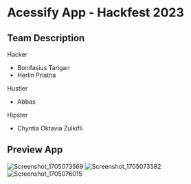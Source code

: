 # Acessify App - Hackfest 2023

## Team Description
Hacker
- Bonifasius Tarigan
- Herlin Priatna

Hustler
- Abbas

Hipster
- Chyntia Oktavia Zulkifli


## Preview App
![Screenshot_1705073569](https://github.com/bonifasiustrg/AcessifyApp/assets/52784596/cd829e88-6c14-4853-ada7-d5091c193c79)
![Screenshot_1705073582](https://github.com/bonifasiustrg/AcessifyApp/assets/52784596/19b85274-3c6d-476d-87e6-44ad38c402ed)
![Screenshot_1705076015](https://github.com/bonifasiustrg/AcessifyApp/assets/52784596/51fe0d03-461b-45c7-9640-2d6bc584d02f)
